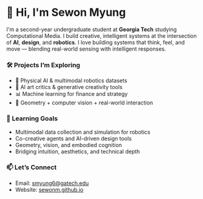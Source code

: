# 👋 Hi, I'm Sewon Myung

I'm a second-year undergraduate student at **Georgia Tech** studying Computational Media. I build creative, intelligent systems at the intersection of **AI**, **design**, and **robotics**. I love building systems that think, feel, and move — blending real-world sensing with intelligent responses.

### 🛠 Projects I’m Exploring
- 🤖 Physical AI & multimodal robotics datasets
- 🎨 AI art critics & generative creativity tools
- 📊 Machine learning for finance and strategy
- 📐 Geometry + computer vision + real-world interaction

### 🌱 Learning Goals
- Multimodal data collection and simulation for robotics  
- Co-creative agents and AI-driven design tools  
- Geometry, vision, and embodied cognition  
- Bridging intuition, aesthetics, and technical depth

### 📫 Let’s Connect
- Email: smyung6@gatech.edu
- Website: [sewonm.github.io](https://sewonm.github.io)

